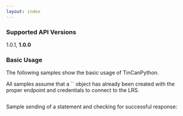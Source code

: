 ```yaml
---
layout: index
---
```


### Supported API Versions

1.0.1, **1.0.0**

### Basic Usage

The following samples show the basic usage of TinCanPython.

All samples assume that a `` object has already been created with the proper endpoint and credentials to connect to the LRS.

```python
```

Sample sending of a statement and checking for successful response:

```python
```
